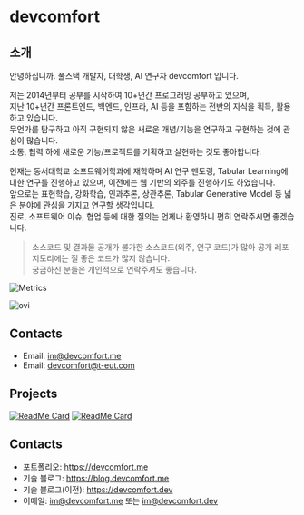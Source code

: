 # devcomfort

<!-- TODO: 기술 블로그 완성 후 추가하기 -->

## 소개

안녕하십니까. 풀스택 개발자, 대학생, AI 연구자 devcomfort 입니다.

저는 2014년부터 공부를 시작하여 10+년간 프로그래밍 공부하고 있으며,<br>
지난 10+년간 프론트엔드, 백엔드, 인프라, AI 등을 포함하는 전반의 지식을 획득, 활용하고 있습니다. <br>
무언가를 탐구하고 아직 구현되지 않은 새로운 개념/기능을 연구하고 구현하는 것에 관심이 많습니다. <br>
소통, 협력 하에 새로운 기능/프로젝트를 기획하고 실현하는 것도 좋아합니다.

현재는 동서대학교 소프트웨어학과에 재학하며 AI 연구 멘토링, Tabular Learning에 대한 연구를 진행하고 있으며, 이전에는 웹 기반의 외주를 진행하기도 하였습니다. <Br>
앞으로는 표현학습, 강화학습, 인과추론, 상관추론, Tabular Generative Model 등 넓은 분야에 관심을 가지고 연구할 생각입니다.<br>
진로, 소프트웨어 이슈, 협업 등에 대한 질의는 언제나 환영하니 편히 연락주시면 좋겠습니다.

> 소스코드 및 결과물 공개가 불가한 소스코드(외주, 연구 코드)가 많아 공개 레포지토리에는 질 좋은 코드가 많지 않습니다. <br>
> 궁금하신 분들은 개인적으로 연락주셔도 좋습니다.

![Metrics](https://metrics.lecoq.io/devcomfort?template=classic&base.header=0&gists=1&lines=1&config.timezone=Asia%2FSeoul)

<img src="https://github-readme-stats.vercel.app/api/top-langs?username=devcomfort&show_icons=true&locale=en&layout=compact&theme=chartreuse-dark" alt="ovi" />

## Contacts

- Email: [im@devcomfort.me](mailto:im@devcomfort.me)
- Email: [devcomfort@t-eut.com](mailto:devcomfort@t-eut.com)

## Projects

[![ReadMe Card](https://github-readme-stats.vercel.app/api/pin/?username=devcomfort&repo=blob-to-url)](https://github.com/devcomfort/blob-to-url)
[![ReadMe Card](https://github-readme-stats.vercel.app/api/pin/?username=devcomfort&repo=devcomfort-text-transcoder)](https://github.com/devcomfort/devcomfort-text-transcoder)

## Contacts

- 포트폴리오: https://devcomfort.me
- 기술 블로그: https://blog.devcomfort.me
- 기술 블로그(이전): https://devcomfort.dev
- 이메일: [im@devcomfort.me](mailto:im@devcomfort.me) 또는 [im@devcomfort.dev](mailto:im@devcomfort.dev)
